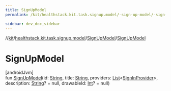 ```yaml
---
title: SignUpModel
permalink: /kit/healthstack.kit.task.signup.model/-sign-up-model/-sign-up-model.html

sidebar: dev_doc_sidebar
---
```

//[kit](../../../kit.html)/[healthstack.kit.task.signup.model](../index.html)/[SignUpModel](index.html)/[SignUpModel](-sign-up-model.html)



# SignUpModel



[androidJvm]\
fun [SignUpModel](-sign-up-model.html)(id: [String](https://kotlinlang.org/api/latest/jvm/stdlib/kotlin/-string/index.html), title: [String](https://kotlinlang.org/api/latest/jvm/stdlib/kotlin/-string/index.html), providers: [List](https://kotlinlang.org/api/latest/jvm/stdlib/kotlin.collections/-list/index.html)&lt;[SignInProvider](../../healthstack.kit.auth/-sign-in-provider/index.html)&gt;, description: [String](https://kotlinlang.org/api/latest/jvm/stdlib/kotlin/-string/index.html)? = null, drawableId: [Int](https://kotlinlang.org/api/latest/jvm/stdlib/kotlin/-int/index.html)? = null)




